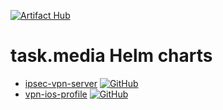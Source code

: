 [![Artifact Hub](https://img.shields.io/endpoint?url=https://artifacthub.io/badge/repository/taskmedia)](https://artifacthub.io/packages/search?repo=taskmedia)

# task.media Helm charts

- [ipsec-vpn-server](./ipsec-vpn-server/) [![GitHub](https://img.shields.io/badge/repository-taskmedia%2Fhelm__ipsec--vpn--server-lightgrey?logo=github&style=flat-square)](https://github.com/taskmedia/helm_ipsec-vpn-server)
- [vpn-ios-profile](./vpn-ios-profile/) [![GitHub](https://img.shields.io/badge/repository-taskmedia%2Fhelm__vpn--ios--profile-lightgrey?logo=github&style=flat-square)](https://github.com/taskmedia/helm_vpn-ios-profile)
